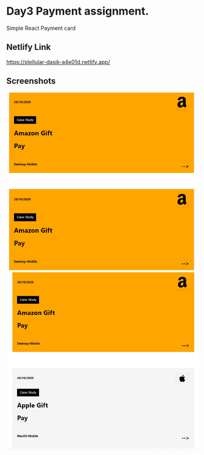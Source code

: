 
# Day3 Payment assignment.

Simple React Payment card

## Netlify Link

https://stellular-dasik-a4e01d.netlify.app/

## Screenshots

![App Screenshot](/day3payment/src/images/ass3_1.jpg)
![App Screenshot](/day3payment/src/images/assi3_2.jpg)

